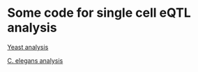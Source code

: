 # Some code for single cell eQTL analysis

[Yeast analysis](yeast/) 

[C. elegans analysis](elegans/)
